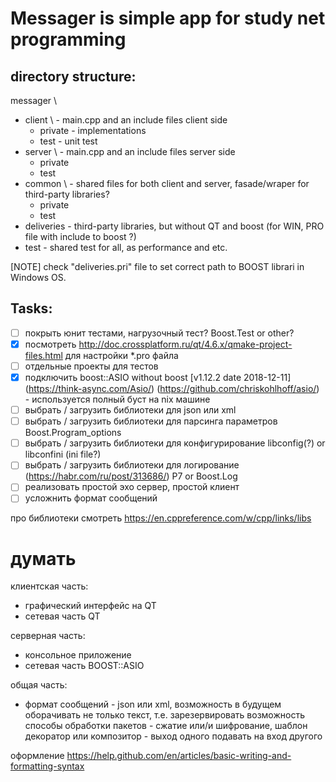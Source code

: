 # Messager is simple app for study net programming

## directory structure: 
messager \
- client \ - main.cpp and an include files client side
  - private - implementations
  - test - unit test
- server \ - main.cpp and an include files server side
  - private
  - test
- common \ - shared files for both client and server, fasade/wraper for third-party libraries?
  - private
  - test
- deliveries - third-party libraries, but without QT and boost (for WIN, PRO file with include to boost ?)
- test - shared test for all, as performance and etc.

[NOTE] check "deliveries.pri" file to set correct path to BOOST librari in Windows OS.

## Tasks:
- [ ] покрыть юнит тестами, нагрузочный тест? Boost.Test or other?
- [x] посмотреть http://doc.crossplatform.ru/qt/4.6.x/qmake-project-files.html для настройки *.pro файла
- [ ] отдельные проекты для тестов
- [x] подключить boost::ASIO without boost [v1.12.2 date 2018-12-11] (https://think-async.com/Asio/) (https://github.com/chriskohlhoff/asio/) - используется полный буст на nix машине
- [ ] выбрать / загрузить библиотеки для json или  xml
- [ ] выбрать / загрузить библиотеки для парсинга параметров Boost.Program_options
- [ ] выбрать / загрузить библиотеки для конфигурирование libconfig(?) or libconfini (ini file?) 
- [ ] выбрать / загрузить библиотеки для логирование (https://habr.com/ru/post/313686/) P7 or Boost.Log 
- [ ] реализовать простой эхо сервер, простой клиент
- [ ] усложнить формат сообщений

про библиотеки смотреть https://en.cppreference.com/w/cpp/links/libs

# думать

клиентская часть:
- графический интерфейс на QT
- сетевая часть QT

серверная часть:
- консольное приложение
- сетевая часть BOOST::ASIO

общая часть:
- формат сообщений - json или  xml, возможность в будущем оборачивать не только текст, т.е. зарезервировать возможность
способы обработки пакетов - сжатие или/и шифрование, шаблон декоратор или композитор - выход одного подавать на вход другого

оформление https://help.github.com/en/articles/basic-writing-and-formatting-syntax
